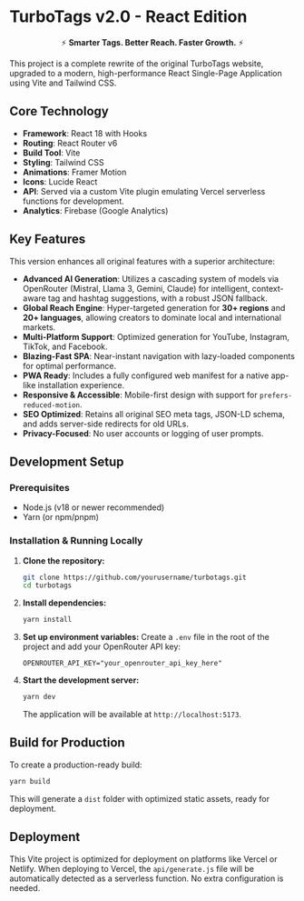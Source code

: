# TurboTags v2.0 - React Edition

<div align="center">

⚡ **Smarter Tags. Better Reach. Faster Growth.** ⚡

</div>

This project is a complete rewrite of the original TurboTags website, upgraded to a modern, high-performance React Single-Page Application using Vite and Tailwind CSS.

## Core Technology

- **Framework**: React 18 with Hooks
- **Routing**: React Router v6
- **Build Tool**: Vite
- **Styling**: Tailwind CSS
- **Animations**: Framer Motion
- **Icons**: Lucide React
- **API**: Served via a custom Vite plugin emulating Vercel serverless functions for development.
- **Analytics**: Firebase (Google Analytics)

## Key Features

This version enhances all original features with a superior architecture:

- **Advanced AI Generation**: Utilizes a cascading system of models via OpenRouter (Mistral, Llama 3, Gemini, Claude) for intelligent, context-aware tag and hashtag suggestions, with a robust JSON fallback.
- **Global Reach Engine**: Hyper-targeted generation for **30+ regions** and **20+ languages**, allowing creators to dominate local and international markets.
- **Multi-Platform Support**: Optimized generation for YouTube, Instagram, TikTok, and Facebook.
- **Blazing-Fast SPA**: Near-instant navigation with lazy-loaded components for optimal performance.
- **PWA Ready**: Includes a fully configured web manifest for a native app-like installation experience.
- **Responsive & Accessible**: Mobile-first design with support for `prefers-reduced-motion`.
- **SEO Optimized**: Retains all original SEO meta tags, JSON-LD schema, and adds server-side redirects for old URLs.
- **Privacy-Focused**: No user accounts or logging of user prompts.

## Development Setup

### Prerequisites

- Node.js (v18 or newer recommended)
- Yarn (or npm/pnpm)

### Installation & Running Locally

1.  **Clone the repository:**
    ```bash
    git clone https://github.com/yourusername/turbotags.git
    cd turbotags
    ```

2.  **Install dependencies:**
    ```bash
    yarn install
    ```

3.  **Set up environment variables:**
    Create a `.env` file in the root of the project and add your OpenRouter API key:
    ```
    OPENROUTER_API_KEY="your_openrouter_api_key_here"
    ```

4.  **Start the development server:**
    ```bash
    yarn dev
    ```
    The application will be available at `http://localhost:5173`.

## Build for Production

To create a production-ready build:

```bash
yarn build
```

This will generate a `dist` folder with optimized static assets, ready for deployment.

## Deployment

This Vite project is optimized for deployment on platforms like Vercel or Netlify. When deploying to Vercel, the `api/generate.js` file will be automatically detected as a serverless function. No extra configuration is needed.
